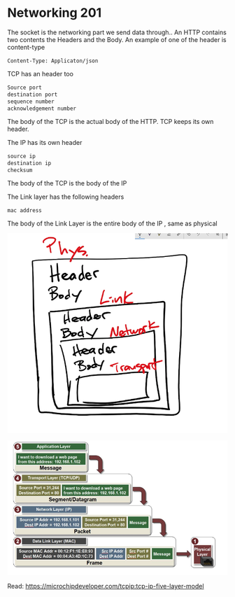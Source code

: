 # Networking 201

The socket is the networking part we send data through..
An HTTP contains two contents the Headers and the Body. An example of one of the header is content-type

```
Content-Type: Applicaton/json
```


TCP has an header too

```
Source port
destination port
sequence number
acknowledgement number
```
The body of the TCP is the actual body of the HTTP. TCP keeps its own header.

The IP has its own header

```
source ip
destination ip
checksum
```

The body of the TCP is the body of the IP


The Link layer has the following headers

```
mac address
```

The body of the Link Layer is the entire body of the IP , same as physical

![Layer](./layer.png)

![Dtalink](./datalink.png)


Read: https://microchipdeveloper.com/tcpip:tcp-ip-five-layer-model

